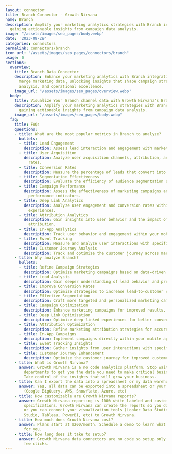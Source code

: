 ```yaml
---
layout: connector
title: Branch Connector - Growth Nirvana
name: Branch
description: Amplify your marketing analytics strategies with Branch integration,
  gaining actionable insights from campaign data analysis.
image: "/assets/images/seo_pages/body.webp"
date: '2023-08-29'
categories: connectors
permalink: connectors/branch
icon_url: "/assets/images/seo_pages/connectors/branch"
usage: 0
sections:
  overview:
    title: Branch Data Connector
    description: Enhance your marketing analytics with Branch integration. Seamlessly
      merge marketing data, unlocking insights that shape campaign strategies, lead
      analysis, and operational excellence.
    image_url: "/assets/images/seo_pages/overview.webp"
  body:
    title: Visualize Your Branch channel data with Growth Nirvana's Branch Connector
    description: Amplify your marketing analytics strategies with Branch integration,
      gaining actionable insights from campaign data analysis.
    image_url: "/assets/images/seo_pages/body.webp"
  faq:
    title: FAQs
    questions:
    - title: What are the most popular metrics in Branch to analyze?
      bullets:
      - title: Lead Engagement
        description: Assess lead interaction and engagement with marketing materials.
      - title: User Acquisition
        description: Analyze user acquisition channels, attribution, and conversion
          rates.
      - title: Conversion Rates
        description: Measure the percentage of leads that convert into customers.
      - title: Segmentation Effectiveness
        description: Evaluate the efficiency of audience segmentation strategies.
      - title: Campaign Performance
        description: Assess the effectiveness of marketing campaigns and track key
          performance indicators.
      - title: Deep Link Analytics
        description: Analyze user engagement and conversion rates within deep-linked
          experiences.
      - title: Attribution Analytics
        description: Gain insights into user behavior and the impact of marketing
          attribution.
      - title: In-App Analytics
        description: Track user behavior and engagement within your mobile app.
      - title: Event Tracking
        description: Measure and analyze user interactions with specific events.
      - title: Customer Journey Analysis
        description: Track and optimize the customer journey across marketing touchpoints.
    - title: Why analyze Branch?
      bullets:
      - title: Refine Campaign Strategies
        description: Optimize marketing campaigns based on data-driven insights.
      - title: Lead Analysis
        description: Gain deeper understanding of lead behavior and preferences.
      - title: Improve Conversion Rates
        description: Optimize strategies to increase lead-to-customer conversion rates.
      - title: Effective Segmentation
        description: Craft more targeted and personalized marketing campaigns.
      - title: Campaign Optimization
        description: Enhance marketing campaigns for improved results.
      - title: Deep Link Optimization
        description: Optimize deep-linked experiences for better conversion rates.
      - title: Attribution Optimization
        description: Refine marketing attribution strategies for accurate measurement.
      - title: In-App Campaigns
        description: Implement campaigns directly within your mobile app.
      - title: Event Tracking Insights
        description: Gather insights from user interactions with specific events.
      - title: Customer Journey Enhancement
        description: Optimize the customer journey for improved customer experiences.
    - title: What is Growth Nirvana?
      answer: Growth Nirvana is a no code analytics platform. Stop waiting for other
        departments to get you the data you need to make critical business decisions.
        Take control of the insights that will grow your business.
    - title: Can I export the data into a spreadsheet or my data warehouse?
      answer: Yes, all data can be exported into a spreadsheet or your data warehouse
        (Google BigQuery, AWS, Snowflake, Azure, etc)
    - title: How customizable are Growth Nirvana reports?
      answer: Growth Nirvana reporting is 100% white labeled and customized to your
        specifications. Growth Nirvana can create the reports so you don’t have to
        or you can connect your visualization tools (Looker Data Studio/Google Data
        Studio, Tableau, PowerBI, etc) to Growth Nirvana.
    - title: How much does Growth Nirvana cost?
      answer: Plans start at $200/month. Schedule a demo to learn what plan is best
        for you.
    - title: How long does it take to setup?
      answer: Growth Nirvana data connectors are no code so setup only requires a
        few clicks.
---
```

